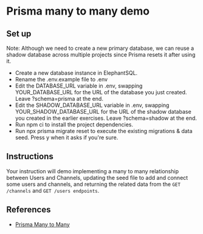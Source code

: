 # Prisma many to many demo

## Set up
Note: Although we need to create a new primary database, we can reuse a shadow database across multiple projects since Prisma resets it after using it.

* Create a new database instance in ElephantSQL.
* Rename the .env.example file to .env
* Edit the DATABASE_URL variable in .env, swapping YOUR_DATABASE_URL for the URL of the database you just created. Leave ?schema=prisma at the end.
* Edit the SHADOW_DATABASE_URL variable in .env, swapping YOUR_SHADOW_DATABASE_URL for the URL of the shadow database you created in the earlier exercises. Leave ?schema=shadow at the end.
* Run npm ci to install the project dependencies.
* Run npx prisma migrate reset to execute the existing migrations & data seed. Press y when it asks if you're sure.

## Instructions
Your instruction will demo implementing a many to many relationship between Users and Channels, updating the seed file to add and connect some users and channels, and returning the related data from the `GET /channels` and `GET /users endpoints`.

## References
* [Prisma Many to Many](https://www.prisma.io/docs/concepts/components/prisma-schema/relations/many-to-many-relations#relational-databases)
